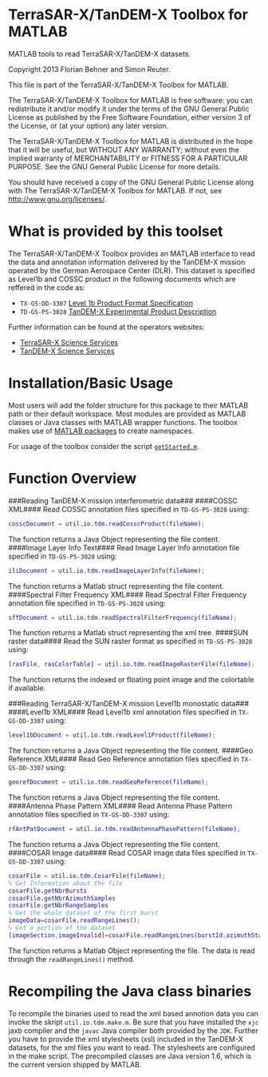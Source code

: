 TerraSAR-X/TanDEM-X Toolbox for MATLAB
======================================

MATLAB tools to read TerraSAR-X/TanDEM-X datasets.  

Copyright 2013 Florian Behner and Simon Reuter.

This file is part of the TerraSAR-X/TanDEM-X Toolbox for MATLAB.

The TerraSAR-X/TanDEM-X Toolbox for MATLAB is free software: you can redistribute it and/or modify it under the terms of the GNU General Public License as published by the Free Software Foundation, either version 3 of the License, or (at your option) any later version.

The TerraSAR-X/TanDEM-X Toolbox for MATLAB is distributed in the hope that it will be useful, but WITHOUT ANY WARRANTY; without even the implied warranty of MERCHANTABILITY or FITNESS FOR A PARTICULAR PURPOSE. See the GNU General Public License for more details.

You should have received a copy of the GNU General Public License along with The TerraSAR-X/TanDEM-X Toolbox for MATLAB. If not, see http://www.gnu.org/licenses/.

What is provided by this toolset
================================

The TerraSAR-X/TanDEM-X Toolbox provides an MATLAB interface to read the data and annotation information delivered by the TanDEM-X mission operated by the German Aerospace Center (DLR). This dataset is specified as Level1b and COSSC product in the following documents which are reffered in the code as:
* `TX-GS-DD-3307` [Level 1b Product Format Specification](http://sss.terrasar-x.dlr.de/pdfs/TX-GS-DD-3307.pdf)
* `TD-GS-PS-3028` [TanDEM-X Experimental Product Description](https://tandemx-science.dlr.de/pdfs/TD-GS-PS-3028_TanDEM-X-Experimental-Product-Description_1.2.pdf)

Further information can be found at the operators websites:
* [TerraSAR-X Science Services](http://sss.terrasar-x.dlr.de "Further information concerning SAR image products")  
* [TanDEM-X Science Services](https://tandemx-science.dlr.de "Further information concerning interferometric SAR products")

Installation/Basic Usage
========================

Most users will add the folder structure for this package to their MATLAB path or their default workspace. Most modules are provided as MATLAB classes or Java classes with MATLAB wrapper functions. The toolbox makes use of [MATLAB packages](http://www.mathworks.de/de/help/matlab/matlab_oop/scoping-classes-with-packages.html) to create namespaces.

For usage of the toolbox consider the script [`getStarted.m`](getStarted.m).

Function Overview
=================

###Reading TanDEM-X mission interferometric data###
####COSSC XML####
Read COSSC annotation files specified in `TD-GS-PS-3028` using:
```matlab
cosscDocument = util.io.tdm.readCosscProduct(fileName);
```
The function returns a Java Object representing the file content.
####Image Layer Info Text####
Read Image Layer Info annotation file specified in `TD-GS-PS-3028` using:
```matlab
iliDocument = util.io.tdm.readImageLayerInfo(fileName);
```
The function returns a Matlab struct representing the file content.
####Spectral Filter Frequency XML####
Read Spectral Filter Frequency annotation file specified in `TD-GS-PS-3028` using:
```matlab
sffDocument = util.io.tdm.readSpectralFilterFrequency(fileName);
```
The function returns a Matlab struct representing the xml tree.
####SUN raster data####
Read the SUN raster format as specified in `TD-GS-PS-3028` using:
```matlab
[rasFile, rasColorTable] = util.io.tdm.readImageRasterFile(fileName);
```
The function returns the indexed or floating point image and the colortable if available.

###Reading TerraSAR-X/TanDEM-X mission Level1b monostatic data###
####Level1b XML####
Read Level1b xml annotation files specified in `TX-GS-DD-3307` using:
```matlab
level1bDocument = util.io.tdm.readLevel1Product(fileName);
```
The function returns a Java Object representing the file content.
####Geo Reference XML####
Read Geo Reference annotation files specified in `TX-GS-DD-3307` using:
```matlab
georefDocument = util.io.tdm.readGeoReference(fileName);
```
The function returns a Java Object representing the file content.
####Antenna Phase Pattern XML####
Read Antenna Phase Pattern annotation files specified in `TX-GS-DD-3307` using:
```matlab
rfAntPatDocument = util.io.tdm.readAntennaPhasePattern(fileName);
```
The function returns a Java Object representing the file content.
####COSAR Image data####
Read COSAR image data files specified in `TX-GS-DD-3307` using:
```matlab
cosarFile = util.io.tdm.CosarFile(fileName);
% Get Information about the file
cosarFile.getNbrBursts
cosarFile.getNbrAzimuthSamples
cosarFile.getNbrRangeSamples
% Get the whole dataset of the first burst
imageData=cosarFile.readRangeLines();
% Get a portion of the dataset
[imageSection,imageInvalid]=cosarFile.readRangeLines(burstId,azimuthStartRead,nbrAzimuthRead);
```
The function returns a Matlab Object representing the file. The data is read through the ```readRangeLines()``` method.

Recompiling the Java class binaries
===================================
To recompile the binaries used to read the xml based annotion data you can invoke the skript `util.io.tdm.make.m`. Be sure that you have installed the `xjc` jaxb compiler and the `javac` Java compiler both provided by the `JDK`. Further you have to provide the xml stylesheets (xsl) included in the TanDEM-X datasets, for the xml files you want to read.
The stylesheets are configured in the make script. The precompiled classes are Java version 1.6, which is the current version shipped by MATLAB.
